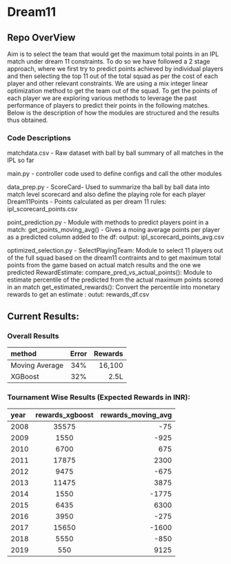 # Dream11
## Repo OverView
Aim is to select the team that would get the maximum total points in an IPL match under dream 11 constraints. To do so we have followed a 2 stage approach, where we first try to predict points achieved by individual players and then selecting the top 11 out of the total squad as per the cost of each player and other relevant constraints. We are using a mix integer linear optimization method to get the team out of the squad. To get the points of each player we are exploring various methods to leverage the past performance of players to predict their points in the following matches. Below is the description of how the modules are structured and the results thus obtained.

### Code Descriptions
matchdata.csv - Raw dataset with ball by ball summary of all matches in the IPL so far

main.py - controller code used to define configs and call the other modules

data_prep.py - ScoreCard- Used to summarize tha ball by ball data into match level scorecard and also define the playing role for each player
	       Dream11Points - Points calculated as per dream 11 rules: ipl_scorecard_points.csv

point_prediction.py - Module with methods to predict players point in a match:
		get_points_moving_avg() - Gives a moing average points per player as a predicted column added to the df: output: ipl_scorecard_points_avg.csv

optimized_selection.py - SelectPlayingTeam: Module to select 11 players out of the full squad based on the dream11 contraints and to get maximum total points from the game 				 based on actual match results and the one we predicted
			 RewardEstimate: compare_pred_vs_actual_points(): Module to estimate percentile of the predicted from the actual maximum points scored in an match
			 		 get_estimated_rewards(): Convert the percentile into monetary rewards to get an estimate : outut: rewards_df.csv
			 		
## Current Results: 

### Overall Results 

| method | Error | Rewards |
|:-----|:-------:|------:|
| Moving Average | 34% | 16,100 |
| XGBoost | 32% | 2.5L |

### Tournament Wise Results (Expected Rewards in INR): 

| year | rewards_xgboost | rewards_moving_avg |
|:------|:----------:|----------------:|
| 2008 | 35575 | -75            |
| 2009 | 1550 | -925           |
| 2010 | 6700 | 675            |
| 2011 | 17875 | 2300           |
| 2012 | 9475 | -675           |
| 2013 | 11475 | 3875           |
| 2014 | 1550  | -1775          |
| 2015 | 6435 | 6300           |
| 2016 | 3950 | -275           |
| 2017 | 15650 | -1600          |
| 2018 | 5550 | -850           |
| 2019 | 550 | 9125           |




					
			  		


